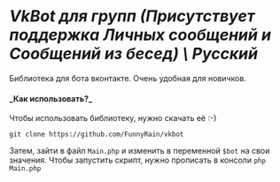# *VkBot для групп (Присутствует поддержка Личных сообщений и Сообщений из бесед) \ Русский*
<p>Библиотека для бота вконтакте. Очень удобная для новичков.</p>
<h4>_Как использовать?_</h4>
<p>Чтобы использовать библиотеку, нужно скачать её :-)</p>
<code>git clone https://github.com/FunnyRain/vkbot</code>
<p>Затем, зайти в файл <code>Main.php</code> и изменить в переменной <code>$bot</code> на свои значения.
Чтобы запустить скрипт, нужно прописать в консоли <code>php Main.php</code></p>

